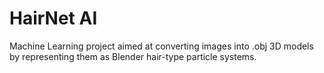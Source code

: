 # HairNet AI

Machine Learning project aimed at converting images into .obj 3D models by representing them as Blender hair-type particle systems.